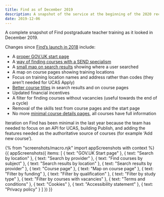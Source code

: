 ```yaml
---
title: Find as of December 2019
description: A snapshot of the service at the beginning of the 2020 recruitment cycle.
date: 2019-12-06
---
```

A complete snapshot of Find postgraduate teacher training as it looked in December 2019.

Changes since [Find’s launch in 2018](/find-teacher-training/live-launch) include:

* A [proper GOV.UK start page](https://www.gov.uk/find-postgraduate-teacher-training-courses)
* A [way of finding courses with a SEND specialism](/find-teacher-training/send-survey)
* A [small map on search results](/find-teacher-training/map-4) showing where a user searched
* A map on course pages showing training locations
* Focus on training location names and address rather than codes (they aren’t needed for UCAS Apply)
* [Better course titles](/find-teacher-training/tweaked-course-titles) in search results and on course pages
* Updated financial incentives
* A filter for finding courses without vacancies (useful towards the end of a cycle)
* Removal of the skills test from course pages and the start page
* No more [minimal course details pages](/find-teacher-training/live-launch#course-not-enriched), all courses have full information

Iteration on Find has been minimal in the last year because the team has needed to focus on an API for UCAS, building Publish, and adding the features needed as the authoritative source of courses (for example ‘Add new course’).

{% from "screenshots/macro.njk" import appScreenshots with context %}
{{ appScreenshots({
  items: [
    { text: "GOV.UK Start page" },
    { text: "Search by location" },
    { text: "Search by provider" },
    { text: "Find courses by subject" },
    { text: "Search results by location" },
    { text: "Search results by provider" },
    { text: "Course page" },
    { text: "Map on course page" },
    { text: "Filter by funding" },
    { text: "Filter by qualification" },
    { text: "Filter by study type" },
    { text: "Filter by courses with vacancies" },
    { text: "Terms and conditions" },
    { text: "Cookies" },
    { text: "Accessibility statement" },
    { text: "Privacy policy" }
  ]
}) }}
